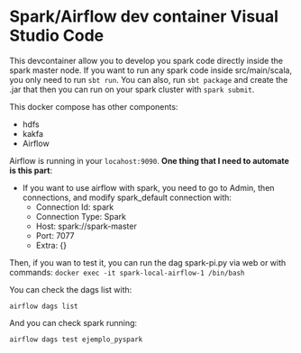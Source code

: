 # Spark/Airflow dev container Visual Studio Code

This devcontainer allow you to develop you spark code directly inside the spark master node.
If you want to run any spark code inside src/main/scala, you only need to run  ```sbt run```.
You can also, run ```sbt package``` and create the .jar that then you can run on your spark cluster with ```spark submit```.

This docker compose has other components:
-   hdfs
-   kakfa
-   Airflow

Airflow is running in your ```locahost:9090```.
**One thing that I need to automate is this part**:
- If you want to use airflow with spark, you need to go to Admin, then connections, and modify spark_default connection with:
    - Connection Id: spark
    - Connection Type: Spark
    - Host: spark://spark-master
    - Port: 7077
    - Extra: {}

Then, if you wan to test it, you can run the dag spark-pi.py via web or with commands:
```docker exec -it spark-local-airflow-1 /bin/bash```

You can check the dags list with:

```airflow dags list```

And you can check spark running:

```airflow dags test ejemplo_pyspark```